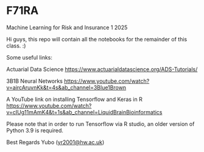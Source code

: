 # F71RA
Machine Learning for Risk and Insurance 1 2025

Hi guys, this repo will contain all the notebooks for the remainder of this class. :)

Some useful links: 

Actuarial Data Science
https://www.actuarialdatascience.org/ADS-Tutorials/

3B1B Neural Networks
https://www.youtube.com/watch?v=aircAruvnKk&t=4s&ab_channel=3Blue1Brown

A YouTube link on installing Tensorflow and Keras in R
https://www.youtube.com/watch?v=cIUg11mAmK4&t=1s&ab_channel=LiquidBrainBioinformatics

Please note that in order to run Tensorflow via R studio, an older version of Python 3.9 is required.

Best Regards
Yubo (yr2001@hw.ac.uk)
